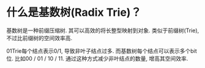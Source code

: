 # 什么是基数树(Radix Trie)？

基数树是一种前缀压缩树. 其可以高效的将长整型映射到对象. 类似于前缀树(Trie), 不过比前缀树的空间效率高.

01Trie每个结点表示0/1, 导致非叶子结点过多. 而基数树每个结点可以表示多个bit位. 比如00 / 01 / 10 / 11. 通过这种方式减少非叶结点的数量, 增高其空间效率.
